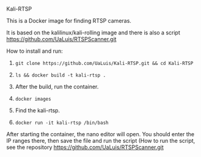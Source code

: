 Kali-RTSP

This is a Docker image for finding RTSP cameras.

It is based on the kalilinux/kali-rolling image and there is also a script https://github.com/UaLuis/RTSPScanner.git

How to install and run:

1. ```git clone https://github.com/UaLuis/Kali-RTSP.git && cd Kali-RTSP```

2. ```ls && docker build -t kali-rtsp .```

3. After the build, run the container.

4. ```docker images```

5. Find the kali-rtsp.

6. ```docker run -it kali-rtsp /bin/bash```

After starting the container, the nano editor will open. You should enter the IP ranges there, then save the file and run the script (How to run the script, see the repository https://github.com/UaLuis/RTSPScanner.git